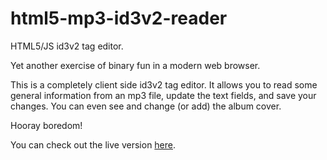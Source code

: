 html5-mp3-id3v2-reader
======================

HTML5/JS id3v2 tag editor.

Yet another exercise of binary fun in a modern web browser.

This is a completely client side id3v2 tag editor.  It allows you to read some general information from an mp3 file, update the text fields, and save your changes.  You can even see and change (or add) the album cover.

Hooray boredom!

You can check out the live version [here][1].

 [1]: http://paydensutherland.com/id3v2.html
